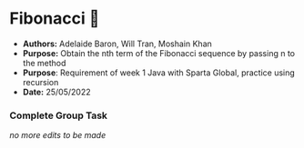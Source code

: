 # Fibonacci 🧮
- **Authors:** Adelaide Baron, Will Tran, Moshain Khan 
- **Purpose:** Obtain the nth term of the Fibonacci sequence by passing n to the method
- **Purpose**: Requirement of week 1 Java with Sparta Global, practice using recursion
- **Date:** 25/05/2022

### Complete Group Task 
*no more edits to be made*
